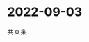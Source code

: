 # 2022-09-03

共 0 条

<!-- BEGIN WEIBO -->
<!-- 最后更新时间 Sat Sep 03 2022 21:19:51 GMT+0800 (China Standard Time) -->

<!-- END WEIBO -->

